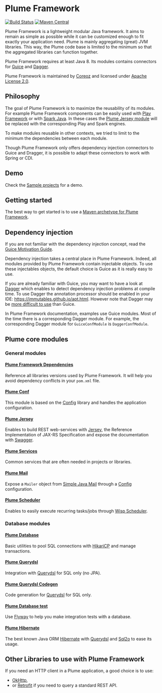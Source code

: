 Plume Framework
===============
[![Build Status](https://travis-ci.org/Coreoz/Plume.svg?branch=master)](https://travis-ci.org/Coreoz/Plume)
[![Maven Central](https://maven-badges.herokuapp.com/maven-central/com.coreoz/plume-parent/badge.svg)](https://maven-badges.herokuapp.com/maven-central/com.coreoz/plume-parent)

Plume Framework is a lightweight modular Java framework. It aims to remain as simple as possible while it can be customized 
enough to fit exactly your application need. Plume is mainly aggregating (great) JVM libraries. This way, the Plume code base is limited to the minimum so that the aggregated libraries can function together.

Plume Framework requires at least Java 8. Its modules contains connectors for [Guice](https://github.com/google/guice) and [Dagger](https://github.com/google/dagger).

Plume Framework is maintained by [Coreoz](http://coreoz.com/) and licensed under [Apache License 2.0](http://www.apache.org/licenses/LICENSE-2.0).

Philosophy
----------
The goal of Plume Framework is to maximize the reusability of its modules. For example Plume Framework components can be easily used with [Play Framework](https://github.com/playframework/playframework) or with [Spark Java](https://github.com/perwendel/spark). In these cases the [Plume Jersey module](plume-web-jersey/) will be replaced with the corresponding Play and Spark engines.

To make modules reusable in other contexts, we tried to limit to the minimum the dependencies between each module.

Though Plume Framework only offers dependency injection connectors to Guice and Dragger, it is possible to adapt these connectors to work with Spring or CDI.

Demo
----
Check the [Sample projects](https://github.com/Coreoz/Plume-demo) for a demo.

Getting started
---------------
The best way to get started is to use a [Maven archetype for Plume Framework](https://github.com/Coreoz/Plume-archetypes).

Dependency injection
--------------------
If you are not familiar with the dependency injection concept, read the [Guice Motivation Guide](https://github.com/google/guice/wiki/Motivation).

Dependency injection takes a central place in Plume Framework. Indeed, all modules provided by Plume Framework contain injectable objects. To use these injectables objects, the default choice is Guice as it is really easy to use.

If you are already familiar with Guice, you may want to have a look at [Dagger](http://google.github.io/dagger/users-guide.html) 
which enables to detect dependency injection problems at compile time. To use Dagger the annotation processor should be enabled in your IDE: <https://immutables.github.io/apt.html>. However note that Dagger may be [more difficult to use](https://dig.floatingsun.net/dagger-vs-guice-8c9fbae4712e) than Guice.

In Plume Framework documentation, examples use Guice modules. Most of the time there is a corresponding Dagger module. For example, the corresponding Dagger module for `GuiceConfModule` is `DaggerConfModule`.

Plume core modules
------------------

### General modules

#### [Plume Framework Dependencies](plume-framework-dependencies/)

Reference all libraries versions used by Plume Framework. It will help you avoid dependency conflicts in your `pom.xml` file.

#### [Plume Conf](plume-conf/)

This module is based on the [Config](https://github.com/typesafehub/config) library and handles the application configuration.

#### [Plume Jersey](plume-web-jersey/)

Enables to build REST web-services with [Jersey](https://jersey.java.net/), the Reference Implementation of JAX-RS Specification and expose the documentation with [Swagger](http://swagger.io/).

#### [Plume Services](plume-services/)

Common services that are often needed in projects or libraries.

#### [Plume Mail](plume-mail/)

Expose a `Mailer` object from [Simple Java Mail](http://www.simplejavamail.org/) through a [Config](https://github.com/typesafehub/config) configuration.

#### [Plume Scheduler](plume-scheduler/)

Enables to easily execute recurring tasks/jobs through [Wisp Scheduler](https://github.com/Coreoz/Wisp).

### Database modules

#### [Plume Database](plume-db/)

Basic utilities to pool SQL connections with [HikariCP](https://github.com/brettwooldridge/HikariCP) and manage transactions.

#### [Plume Querydsl](plume-db-querydsl/)

Integration with [Querydsl](https://github.com/querydsl/querydsl/tree/master/querydsl-sql) for SQL only (no JPA).

#### [Plume Querydsl Codegen](plume-db-querydsl-codegen/)

Code generation for [Querydsl](https://github.com/querydsl/querydsl/tree/master/querydsl-sql) for SQL only.

#### [Plume Database test](plume-db-test/)

Use [Flyway](https://flywaydb.org/) to help you make integration tests with a database.

#### [Plume Hibernate](plume-db-hibernate/)

The best known Java ORM [Hibernate](http://hibernate.org/) with [Querydsl](https://github.com/querydsl/querydsl/tree/master/querydsl-jpa) and [Sql2o](http://www.sql2o.org/) to ease its usage.

Other Libraries to use with Plume Framework
-------------------------------------------
If you need an HTTP client in a Plume application, a good choice is to use:
- [OkHttp](http://square.github.io/okhttp/),
- or [Retrofit](https://square.github.io/retrofit/) if you need to query a standard REST API.

